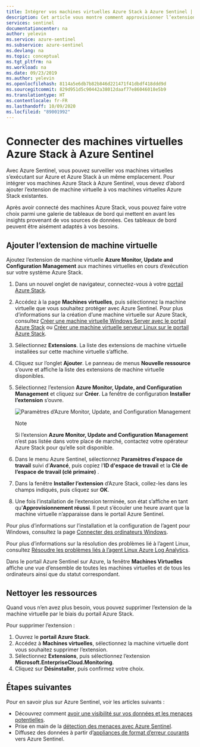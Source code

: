 ```yaml
---
title: Intégrer vos machines virtuelles Azure Stack à Azure Sentinel | Microsoft Docs
description: Cet article vous montre comment approvisionner l’extension de machine virtuelle Azure Monitor, Update and Configuration Management sur des machines virtuelles Azure Stack et commencer à les surveiller avec Sentinel.
services: sentinel
documentationcenter: na
author: yelevin
ms.service: azure-sentinel
ms.subservice: azure-sentinel
ms.devlang: na
ms.topic: conceptual
ms.tgt_pltfrm: na
ms.workload: na
ms.date: 09/23/2019
ms.author: yelevin
ms.openlocfilehash: 8114a5e6db7b82b846d221471f41dbdf418ddd9d
ms.sourcegitcommit: 829d951d5c90442a38012daaf77e86046018e5b9
ms.translationtype: HT
ms.contentlocale: fr-FR
ms.lasthandoff: 10/09/2020
ms.locfileid: "89001992"
---
```

# <a name="connect-azure-stack-virtual-machines-to-azure-sentinel"></a>Connecter des machines virtuelles Azure Stack à Azure Sentinel




Avec Azure Sentinel, vous pouvez surveiller vos machines virtuelles s’exécutant sur Azure et Azure Stack à un même emplacement. Pour intégrer vos machines Azure Stack à Azure Sentinel, vous devez d’abord ajouter l’extension de machine virtuelle à vos machines virtuelles Azure Stack existantes. 

Après avoir connecté des machines Azure Stack, vous pouvez faire votre choix parmi une galerie de tableaux de bord qui mettent en avant les insights provenant de vos sources de données. Ces tableaux de bord peuvent être aisément adaptés à vos besoins.



## <a name="add-the-virtual-machine-extension"></a>Ajouter l’extension de machine virtuelle 

Ajoutez l’extension de machine virtuelle **Azure Monitor, Update and Configuration Management** aux machines virtuelles en cours d’exécution sur votre système Azure Stack. 

1. Dans un nouvel onglet de navigateur, connectez-vous à votre [portail Azure Stack](https://docs.microsoft.com/azure-stack/user/azure-stack-use-portal#access-the-portal).
2. Accédez à la page **Machines virtuelles**, puis sélectionnez la machine virtuelle que vous souhaitez protéger avec Azure Sentinel. Pour plus d’informations sur la création d’une machine virtuelle sur Azure Stack, consultez [Créer une machine virtuelle Windows Server avec le portail Azure Stack](https://docs.microsoft.com/azure/azure-stack/user/azure-stack-quick-windows-portal) ou [Créer une machine virtuelle serveur Linux sur le portail Azure Stack](https://docs.microsoft.com/azure/azure-stack/user/azure-stack-quick-linux-portal).
3. Sélectionnez **Extensions**. La liste des extensions de machine virtuelle installées sur cette machine virtuelle s’affiche.
4. Cliquez sur l’onglet **Ajouter**. Le panneau de menus **Nouvelle ressource** s’ouvre et affiche la liste des extensions de machine virtuelle disponibles. 
5. Sélectionnez l’extension **Azure Monitor, Update, and Configuration Management** et cliquez sur **Créer**. La fenêtre de configuration **Installer l’extension** s’ouvre.

   ![Paramètres d’Azure Monitor, Update, and Configuration Management](./media/connect-azure-stack/azure-monitor-extension-fix.png)  

   >[!NOTE]
   > Si l’extension **Azure Monitor, Update and Configuration Management** n’est pas listée dans votre place de marché, contactez votre opérateur Azure Stack pour qu’elle soit disponible.

6. Dans le menu Azure Sentinel, sélectionnez **Paramètres d’espace de travail** suivi d’**Avancé**, puis copiez l’**ID d'espace de travail** et la **Clé de l’espace de travail (clé primaire)** . 
1. Dans la fenêtre **Installer l’extension** d’Azure Stack, collez-les dans les champs indiqués, puis cliquez sur **OK**.
1. Une fois l’installation de l’extension terminée, son état s’affiche en tant qu’**Approvisionnement réussi**. Il peut s’écouler une heure avant que la machine virtuelle n’apparaisse dans le portail Azure Sentinel.

Pour plus d’informations sur l’installation et la configuration de l’agent pour Windows, consultez la page [Connecter des ordinateurs Windows](../azure-monitor/platform/agent-windows.md#install-agent-using-setup-wizard).

Pour plus d’informations sur la résolution des problèmes lié à l’agent Linux, consultez [Résoudre les problèmes liés à l’agent Linux Azure Log Analytics](../azure-monitor/platform/agent-linux-troubleshoot.md).

Dans le portail Azure Sentinel sur Azure, la fenêtre **Machines Virtuelles** affiche une vue d’ensemble de toutes les machines virtuelles et de tous les ordinateurs ainsi que du statut correspondant. 

## <a name="clean-up-resources"></a>Nettoyer les ressources
Quand vous n’en avez plus besoin, vous pouvez supprimer l’extension de la machine virtuelle par le biais du portail Azure Stack.

Pour supprimer l’extension :

1. Ouvrez le **portail Azure Stack**.
2. Accédez à **Machines virtuelles**, sélectionnez la machine virtuelle dont vous souhaitez supprimer l’extension.
3. Sélectionnez **Extensions**, puis sélectionnez l’extension **Microsoft.EnterpriseCloud.Monitoring**.
4. Cliquez sur **Désinstaller**, puis confirmez votre choix.

## <a name="next-steps"></a>Étapes suivantes

Pour en savoir plus sur Azure Sentinel, voir les articles suivants :
- Découvrez comment [avoir une visibilité sur vos données et les menaces potentielles](quickstart-get-visibility.md).
- Prise en main de la [détection des menaces avec Azure Sentinel](tutorial-detect-threats-built-in.md).
- Diffusez des données à partir d’[appliances de format d’erreur courants](connect-common-event-format.md) vers Azure Sentinel.
